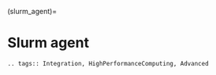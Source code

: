 (slurm_agent)=

# Slurm agent

```{eval-rst}
.. tags:: Integration, HighPerformanceComputing, Advanced
```